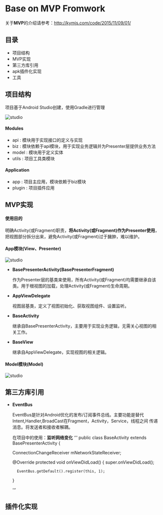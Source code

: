 # Base on MVP Fromwork

关于**MVP**的介绍请参考：<http://kymjs.com/code/2015/11/09/01/>


## 目录
* 项目结构
* MVP实现
* 第三方库引用
* apk插件化实现
* 工具


## 项目结构
项目基于Android Studio创建，使用Gradle进行管理

![studio](http://7xlay8.com2.z0.glb.qiniucdn.com/QQ20151127-0.png)

#### Modules

- api	: 模块用于实现接口的定义与实现
- biz	: 模块依赖于api模块，用于实现业务逻辑并为Presenter层提供业务方法
- model	: 模块用于定义实体
- utils	: 项目工具类模块

#### Application

- app	 	: 项目主应用，模块依赖于biz模块
- plugin	: 项目插件应用



## MVP实现

#### 使用目的

明确Activity(或Fragment)职责，**将Activity(或Fragment)作为Presenter使用**，把视图部分拆分出来，避免Activity(或Fragment)过于臃肿，难以维护。

#### App模块(View、Presenter)

![studio](http://7xlay8.com2.z0.glb.qiniucdn.com/QQ20151127-1.png)

- **BasePresenterActivity(BasePresenterFragment)**

	作为Presenter层的基类来使用，所有Activity(或Fragment)均需要继承自该类。用于根视图的加载，处理Activity(或Fragment)生命周期。
	
- **AppViewDelegate**

	视图层基类，定义了视图初始化、获取视图组件、设置监听。
	
- **BaseActivity**

	继承自BasePresenterActivity，主要用于实现业务逻辑，无需关心视图的相关工作。
	
- **BaseView**

	继承自AppViewDelegate，实现视图的相关逻辑。
	

#### Model模块(Model)

![studio](http://7xlay8.com2.z0.glb.qiniucdn.com/QQ20151127-2.png)



## 第三方库引用

- **EventBus**

	EventBus是针对Android优化的发布/订阅事件总线。主要功能是替代	Intent,Handler,BroadCast在Fragment，Activity，Service，线程之间	传递消息。将发送者和接收者解耦。



	在项目中的使用：**监听网络变化**
	‘’‘
	public class BaseActivity extends BasePresenterActivity<BaseView> {

    ConnectionChangeReceiver mNetworkStateReceiver;

    @Override
    protected void onViewDidLoad() {
        super.onViewDidLoad();

        EventBus.getDefault().register(this, 1);
	}

	’‘’





## 插件化实现

